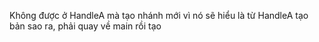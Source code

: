 Không được ở HandleA mà tạo nhánh mới vì nó sẽ hiểu là từ HandleA tạo bản sao ra, phải quay về main rồi tạo
